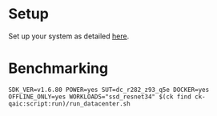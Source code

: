 # Setup
Set up your system as detailed [here](https://github.com/krai/ck-qaic/blob/main/script/setup.docker/README.md).

# Benchmarking
```
SDK_VER=v1.6.80 POWER=yes SUT=dc_r282_z93_q5e DOCKER=yes OFFLINE_ONLY=yes WORKLOADS="ssd_resnet34" $(ck find ck-qaic:script:run)/run_datacenter.sh
```

